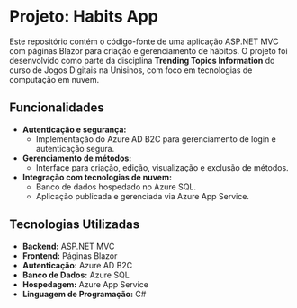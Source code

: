 # Projeto: Habits App

Este repositório contém o código-fonte de uma aplicação ASP.NET MVC com páginas Blazor para criação e gerenciamento de hábitos. O projeto foi desenvolvido como parte da disciplina **Trending Topics Information** do curso de Jogos Digitais na Unisinos, com foco em tecnologias de computação em nuvem.

## Funcionalidades

- **Autenticação e segurança:**
  - Implementação do Azure AD B2C para gerenciamento de login e autenticação segura.
- **Gerenciamento de métodos:**
  - Interface para criação, edição, visualização e exclusão de métodos.
- **Integração com tecnologias de nuvem:**
  - Banco de dados hospedado no Azure SQL.
  - Aplicação publicada e gerenciada via Azure App Service.

## Tecnologias Utilizadas

- **Backend:** ASP.NET MVC
- **Frontend:** Páginas Blazor
- **Autenticação:** Azure AD B2C
- **Banco de Dados:** Azure SQL
- **Hospedagem:** Azure App Service
- **Linguagem de Programação:** C#
